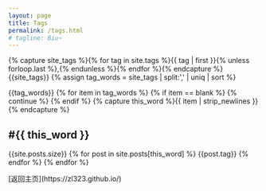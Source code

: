 ```yaml
---
layout: page
title: Tags
permalink: /tags.html
# tagline: Biu~
---
```

<div>
  <!-- first 表示按时间顺序 tag -->
  {% capture site_tags %}{% for tag in site.tags %}{{ tag | first }}{% unless forloop.last %},{% endunless %}{% endfor %}{% endcapture %}
  {{site_tags}}
  {% assign tag_words = site_tags | split:',' | uniq | sort %}
  <!-- get rid of duplicate tags in the array -->
  
  <!-- 遍历所有有标签的文章并列出标题 -->
  {{tag_words}}
{% for item in tag_words %}
    {% if item == blank %} 
      {% continue %}
    {% endif %}
    {% capture this_word %}{{ item | strip_newlines }}{% endcapture %}
    <h2 id="{{ this_word | cgi_escape }}" class="tag-title">#{{ this_word }}</h2>
    <!-- lists all posts corresponding to specific tag -->
    {{site.posts.size}}
    {% for post in site.posts[this_word] %}
      {{post.tag}}
      <!-- {% if post.title != null %} -->
      <!-- {% for post_tag in post.tags %}
        {% if post_tag == this_word %}
          <div class="tagged-post">
            <h3 class="title">
              <a href="{{ post.url | relative_url }}">
                {{ post.title }}
              </a>
            </h3>
            <div class="meta">
              {{ post.date | date: "%B %-d, %Y" }}
            </div>
          </div>
        {% endif %}
      {% endfor %} -->
    {% endfor %}
{% endfor %}
</div>
[返回主页](https://zl323.github.io/)